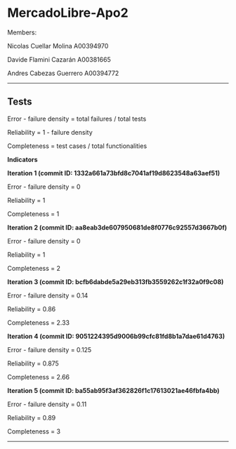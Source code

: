 # MercadoLibre-Apo2

Members:

Nicolas Cuellar Molina A00394970

Davide Flamini Cazarán A00381665

Andres Cabezas Guerrero A00394772


------

## Tests

Error - failure density = total failures / total tests

Reliability = 1 - failure density

Completeness = test cases / total functionalities

**Indicators**

**Iteration 1 (commit ID: 1332a661a73bfd8c7041af19d8623548a63aef51)**

   Error - failure density = 0
   
   Reliability = 1
   
   Completeness = 1
   
   
 **Iteration 2 (commit ID: aa8eab3de607950681de8f0776c92557d3667b0f)**

   Error - failure density = 0
   
   Reliability = 1
   
   Completeness = 2
   
   
**Iteration 3 (commit ID: bcfb6dabde5a29eb313fb3559262c1f32a0f9c08)**

   Error - failure density = 0.14
   
   Reliability = 0.86
   
   Completeness = 2.33
   
   
**Iteration 4 (commit ID: 9051224395d9006b99cfc81fd8b1a7dae61d4763)**

   Error - failure density = 0.125
   
   Reliability = 0.875
   
   Completeness = 2.66
   
   
**Iteration 5 (commit ID: ba55ab95f3af362826f1c17613021ae46fbfa4bb)**

   Error - failure density = 0.11
   
   Reliability = 0.89
   
   Completeness = 3
   
   
 


------

